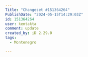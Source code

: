 ```yaml
---
Title: "Changeset #151364264"
PublishDate: "2024-05-15T14:29:03Z"
id: 151364264
user: kentakta
comment: update
created_by: iD 2.29.0
tags:
  - Montenegro

---
```

